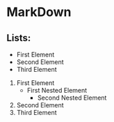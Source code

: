 # MarkDown

## Lists:

+ First Element
+ Second Element
+ Third Element

1. First Element
   - First Nested Element
      - Second Nested Element
2. Second Element
3. Third Element